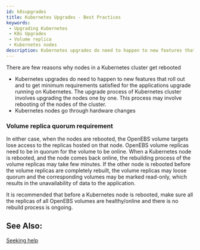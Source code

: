 ```yaml
---
id: k8supgrades
title: Kubernetes Upgrades - Best Practices
keywords: 
 - Upgrading Kubernetes
 - K8s Upgrades
 - Volume replica
 - Kubernetes nodes
description: Kubernetes upgrades do need to happen to new features that roll out and to get minimum requirements satisfied for the applications upgrade running on Kubernetes.
---
```


There are few reasons why nodes in a Kubernetes cluster get rebooted

- Kubernetes upgrades do need to happen to new features that roll out and to get minimum requirements satisfied for the applications upgrade running on Kubernetes. The upgrade process of Kubernetes cluster involves upgrading the nodes one by one. This process may involve rebooting of the nodes of the cluster.
- Kubernetes nodes go through hardware changes

### Volume replica quorum requirement

In either case, when the nodes are rebooted, the OpenEBS volume targets lose access to the replicas hosted on that node. OpenEBS volume replicas need to be in quorum for the volume to be online. When a Kubernetes node is rebooted, and the node comes back online, the rebuilding process of the volume replicas may take few minutes. If the other node is rebooted before the volume replicas are completely rebuilt, the volume replicas may loose quorum and the corresponding volumes may be marked read-only, which results in the unavailability of data to the application.

It is recommended that before a Kubernetes node is rebooted, make sure all the replicas of all OpenEBS volumes are healthy/online and there is no rebuild process is ongoing.

## See Also:

[Seeking help](/introduction/community)

